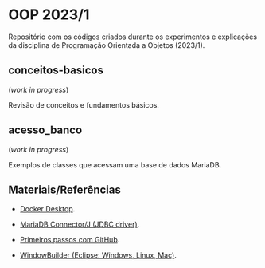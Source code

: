 # OOP 2023/1

Repositório com os códigos criados durante os experimentos e explicações da disciplina de Programação Orientada a Objetos (2023/1).


## conceitos-basicos
(_work in progress_)

Revisão de conceitos e fundamentos básicos.


## acesso_banco
(_work in progress_)

Exemplos de classes que acessam uma base de dados MariaDB.

## Materiais/Referências

* [Docker Desktop](https://www.docker.com/products/docker-desktop/).

* [MariaDB Connector/J (JDBC driver)](https://dlm.mariadb.com/2912798/Connectors/java/connector-java-3.1.4/mariadb-java-client-3.1.4.jar).

* [Primeiros passos com GitHub](https://docs.github.com/pt/get-started/quickstart/hello-world).

* [WindowBuilder (Eclipse: Windows, Linux, Mac)](https://www.eclipse.org/downloads/download.php?file=/windowbuilder/updates/release/1.11.0/WindowBuilder-Updates-1.11.0.zip&mirror_id=576).